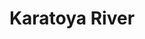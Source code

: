 ---
title: "Karatoya River"
title_bn: "করতোয়া নদী"
description: "Karatoya river starts from the Lowland of Syedpur, Nilphamari and ends at the Bangali river. It covers Parbatipur, Nabaganj, Badarganj, Gobindaganj, Shibganj, Bagura sadar upazilas. The total length of the river is 200 km."
---